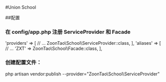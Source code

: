#Union School


##配置

### 在 config/app.php 注册 ServiceProvider 和 Facade 
'providers' => [
    // ...
    ZoonTao\School\ServiceProvider::class,
],
'aliases' => [
    // ...
    'ZXT' => ZoonTao\School\Facade::class,
],


### 创建配置文件： 

php artisan vendor:publish --provider="ZoonTao\School\ServiceProvider"
